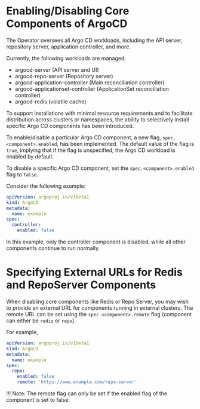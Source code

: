 # Enabling/Disabling Core Components of ArgoCD
The Operator oversees all Argo CD workloads, including the API server, repository server, application controller, and more.

Currently, the following workloads are managed:

* argocd-server (API server and UI)
* argocd-repo-server (Repository server)
* argocd-application-controller (Main reconciliation controller)
* argocd-applicationset-controller (ApplicationSet reconciliation controller)
* argocd-redis (volatile cache)

To support installations with minimal resource requirements and to facilitate distribution across clusters or namespaces, the ability to selectively install specific Argo CD components has been introduced.

To enable/disable a particular Argo CD component, a new flag, `spec.<component>.enabled`, has been implemented. The default value of the flag is `true`, implying that if the flag is unspecified, the Argo CD workload is enabled by default.

To disable a specific Argo CD component, set the `spec.<component>.enabled` flag to `false`.

Consider the following example:

```yaml
apiVersion: argoproj.io/v1beta1
kind: ArgoCD
metadata:
  name: example
spec:
  controller:
    enabled: false
```

In this example, only the controller component is disabled, while all other components continue to run normally.

# Specifying External URLs for Redis and RepoServer Components
When disabling core components like Redis or Repo Server, you may wish to provide an external URL for components running in external clusters. The remote URL can be set using the `spec.<component>.remote` flag (component can either be `redis` or `repo`).

For example,

```yaml
apiVersion: argoproj.io/v1beta1
kind: ArgoCD
metadata:
  name: example
spec:
  repo:
    enabled: false
    remote: 'https://www.example.com/repo-server'
```

!!! Note: The remote flag can only be set if the enabled flag of the component is set to false.